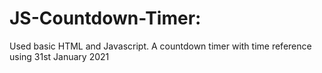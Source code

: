 # JS-Countdown-Timer:
Used basic HTML and Javascript.
A countdown timer with time reference using 31st January 2021
